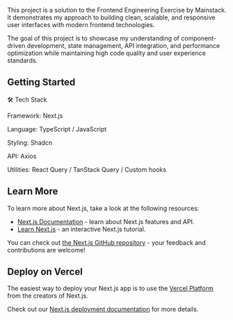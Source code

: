 This project is a solution to the Frontend Engineering Exercise by Mainstack.
It demonstrates my approach to building clean, scalable, and responsive user interfaces with modern frontend technologies.

The goal of this project is to showcase my understanding of component-driven development, state management, API integration, and performance optimization while maintaining high code quality and user experience standards.

## Getting Started

🛠️ Tech Stack

Framework: Next.js

Language: TypeScript / JavaScript

Styling: Shadcn

API: Axios

Utilities: React Query / TanStack Query / Custom hooks

## Learn More

To learn more about Next.js, take a look at the following resources:

- [Next.js Documentation](https://nextjs.org/docs) - learn about Next.js features and API.
- [Learn Next.js](https://nextjs.org/learn) - an interactive Next.js tutorial.

You can check out [the Next.js GitHub repository](https://github.com/vercel/next.js) - your feedback and contributions are welcome!

## Deploy on Vercel

The easiest way to deploy your Next.js app is to use the [Vercel Platform](https://vercel.com/new?utm_medium=default-template&filter=next.js&utm_source=create-next-app&utm_campaign=create-next-app-readme) from the creators of Next.js.

Check out our [Next.js deployment documentation](https://nextjs.org/docs/app/building-your-application/deploying) for more details.
